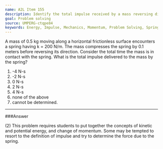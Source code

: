 ```yaml
---
name: A2L Item 155
description: Identify the total impulse received by a mass reversing direction due to hitting and compressing a spring.
goal: Problem solving
source: UMPERG-ctqpe84
keywords: Energy, Impulse, Mechanics, Momentum, Problem Solving, Springs
---
```


A mass of 0.5 kg moving along a horizontal frictionless surface
encounters a spring having k = 200 N/m.  The mass compresses the spring
by 0.1 meters before reversing its direction.  Consider the total time
the mass is in contact with the spring.  What is the total impulse
delivered to the mass by the spring?

1. -4 N-s
2. -2 N-s
3. 0 N-s
4. 2 N-s
5. 4 N-s
6. none of the above
7. cannot be determined.



<hr/>

###Answer 

(2) This problem requires students to put together the concepts
of kinetic and potential energy, and change of momentum. Some may be
tempted to resort to the definition of impulse and try to determine the
force due to the spring.

